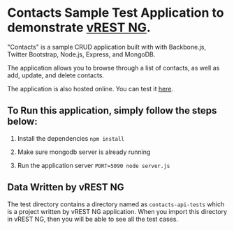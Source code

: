 # Contacts Sample Test Application to demonstrate [vREST NG](https://ng.vrest.io). #

"Contacts" is a sample CRUD application built with with Backbone.js, Twitter Bootstrap, Node.js, Express, and MongoDB.

The application allows you to browse through a list of contacts, as well as add, update, and delete contacts.

The application is also hosted online. You can test it [here](http://example.vrest.io/contacts/v1/test/).

## To Run this application, simply follow the steps below: ##

1. Install the dependencies
```npm install```

2. Make sure mongodb server is already running

3. Run the application server
```PORT=5090 node server.js```

## Data Written by vREST NG ##
The test directory contains a directory named as `contacts-api-tests` which is a project written by vREST NG application. When you import this directory in vREST NG, then you will be able to see all the test cases.